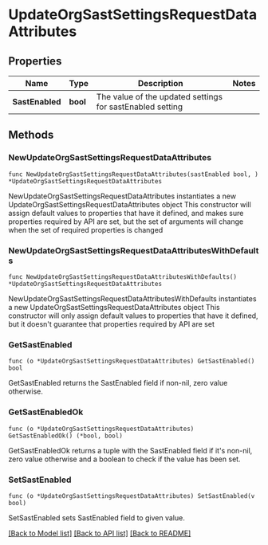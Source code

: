# UpdateOrgSastSettingsRequestDataAttributes

## Properties

Name | Type | Description | Notes
------------ | ------------- | ------------- | -------------
**SastEnabled** | **bool** | The value of the updated settings for sastEnabled setting | 

## Methods

### NewUpdateOrgSastSettingsRequestDataAttributes

`func NewUpdateOrgSastSettingsRequestDataAttributes(sastEnabled bool, ) *UpdateOrgSastSettingsRequestDataAttributes`

NewUpdateOrgSastSettingsRequestDataAttributes instantiates a new UpdateOrgSastSettingsRequestDataAttributes object
This constructor will assign default values to properties that have it defined,
and makes sure properties required by API are set, but the set of arguments
will change when the set of required properties is changed

### NewUpdateOrgSastSettingsRequestDataAttributesWithDefaults

`func NewUpdateOrgSastSettingsRequestDataAttributesWithDefaults() *UpdateOrgSastSettingsRequestDataAttributes`

NewUpdateOrgSastSettingsRequestDataAttributesWithDefaults instantiates a new UpdateOrgSastSettingsRequestDataAttributes object
This constructor will only assign default values to properties that have it defined,
but it doesn't guarantee that properties required by API are set

### GetSastEnabled

`func (o *UpdateOrgSastSettingsRequestDataAttributes) GetSastEnabled() bool`

GetSastEnabled returns the SastEnabled field if non-nil, zero value otherwise.

### GetSastEnabledOk

`func (o *UpdateOrgSastSettingsRequestDataAttributes) GetSastEnabledOk() (*bool, bool)`

GetSastEnabledOk returns a tuple with the SastEnabled field if it's non-nil, zero value otherwise
and a boolean to check if the value has been set.

### SetSastEnabled

`func (o *UpdateOrgSastSettingsRequestDataAttributes) SetSastEnabled(v bool)`

SetSastEnabled sets SastEnabled field to given value.



[[Back to Model list]](../README.md#documentation-for-models) [[Back to API list]](../README.md#documentation-for-api-endpoints) [[Back to README]](../README.md)


